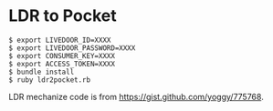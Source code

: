 # LDR to Pocket

    $ export LIVEDOOR_ID=XXXX
    $ export LIVEDOOR_PASSWORD=XXXX
    $ export CONSUMER_KEY=XXXX
    $ export ACCESS_TOKEN=XXXX
    $ bundle install
    $ ruby ldr2pocket.rb

LDR mechanize code is from https://gist.github.com/yoggy/775768.
